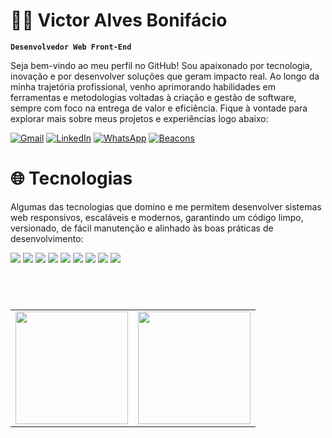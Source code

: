 # 👨‍💻 Victor Alves Bonifácio
**`Desenvolvedor Web Front-End`**

<p>Seja bem-vindo ao meu perfil no GitHub! Sou apaixonado por tecnologia, inovação e por desenvolver soluções que geram impacto real. Ao longo da minha trajetória profissional, venho aprimorando habilidades em ferramentas e metodologias voltadas à criação e gestão de software, sempre com foco na entrega de valor e eficiência.
Fique à vontade para explorar mais sobre meus projetos e experiências logo abaixo: </p>

[![Gmail](https://img.shields.io/badge/Gmail-D14836?style=for-the-badge&logo=gmail&logoColor=white)](mailto:victor.alvesbonifacio@gmail.com)
[![LinkedIn](https://img.shields.io/badge/LinkedIn-0077B5?style=for-the-badge&logo=linkedin&logoColor=white)](https://www.linkedin.com/in/victor-alves-bonifacio/)
[![WhatsApp](https://img.shields.io/badge/WhatsApp-25D366?style=for-the-badge&logo=whatsapp&logoColor=white)](https://wa.me/5516993090225?text=Olá,%20tudo%20de%20bem?)
[![Beacons](https://img.shields.io/badge/Beacons-39E09B?style=for-the-badge&logo=beacons&logoColor=white)](https://beacons.ai/victorbonifacio)

# 🌐 Tecnologias

<p>Algumas das tecnologias que domino e me permitem desenvolver sistemas web responsivos, escaláveis e modernos, garantindo um código limpo, versionado, de fácil manutenção e alinhado às boas práticas de desenvolvimento: </p>

<div display:inline-block>
  <img src="https://img.shields.io/badge/HTML5-E34F26?style=for-the-badge&logo=html5&logoColor=white"/>
  <img src="https://img.shields.io/badge/CSS-00599C?style=for-the-badge&logo=CSS&logoColor=white"/>
  <img src="https://img.shields.io/badge/Bootstrap-734F96?style=for-the-badge&logo=Bootstrap&logoColor=white"/>
  <img src="https://img.shields.io/badge/TailwindCSS-122c5a?style=for-the-badge&logo=TailwindCSS&logoColor=white"/>
  <img src="https://img.shields.io/badge/JavaScript-323330?style=for-the-badge&logo=javascript&logoColor=F7DF1E"/>
  <img src="https://img.shields.io/badge/Node%20js-339933?style=for-the-badge&logo=nodedotjs&logoColor=white"/> 
  <img src="https://img.shields.io/badge/MongoDB-F8F8FF?style=for-the-badge&logo=MongoDB&logoColor=green"/> 
  <img src="https://img.shields.io/badge/React-00FFFF?style=for-the-badge&logo=React&logoColor=black"/> 
  <img src="https://img.shields.io/badge/GIT-E34F26?style=for-the-badge&logo=GIT&logoColor=white"/> 
</div>

  #
<br>

<table>
  <tr>
    <td>
      <a href="https://github.com/anuraghazra/github-readme-stats">
        <img height="180em" src="https://github-readme-stats.vercel.app/api?username=VictorBonifac10&theme=tokyonight&show_icons=true" />
      </a>
    </td>
    <td>
      <a href="https://github.com/anuraghazra/github-readme-stats">
       <img height="180em" src="https://github-readme-stats.vercel.app/api/top-langs/?username=VictorBonifac10&theme=tokyonight&layout=compact&custom_title=Stats&langs_count=9" />
      </a>
    </td>
  </tr>
</table>





  	
 
